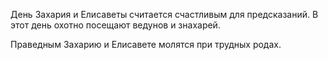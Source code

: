 День Захария и Елисаветы считается счастливым для предсказаний. В этот день охотно посещают ведунов и знахарей.

Праведным Захарию и Елисавете молятся при трудных родах.